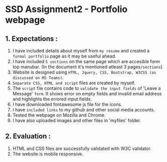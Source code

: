 # SSD Assignment2 - Portfolio webpage

## 1. Expectations :
1. I have included details about myself from `my resume` and created a `formal portfolio` page as it may be useful ahead.
2. I have included `5 sections` on the same page which are accesible form top manubar. (In the document it's mentioned atleast 3 pages`/sections`)
3. Website is designed using `HTML, Jquery, CSS, Bootstrap, W3CSS (as discussed on MS Teams)`.
4. `Separate CSS, HTML and script` files are created by myself.
5. The `script` file contains code to `validate the input fields` of 'Leave a Message' `form`. It shows error on empty fields and invalid email address and highlights the errored input fields.
5. I have downloaded fontawesome js file for the icons.
6. I have `included links` to my github and other social media accounts.
7. Tested the webpage on Mozilla and Chrome.
8. I have also uploaded images and other files in 'myfiles' folder.

## 2. Evaluation :
1. HTML and CSS files are successfully validated with W3C validator.
2. The website is mobile responsive.
